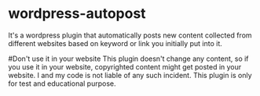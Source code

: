 # wordpress-autopost
It's a wordpress plugin that automatically posts new content collected from different websites based on keyword or link you initially put into it. 

#Don't use it in your website
This plugin doesn't change any content, so if you use it in your website, copyrighted content might get posted in your website. I and my code is not liable of any such incident. This plugin is only for test and educational purpose.



